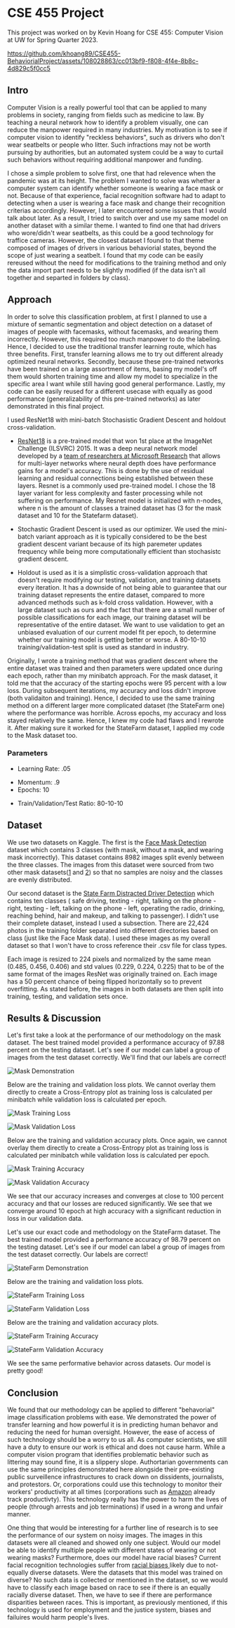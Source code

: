 # CSE 455 Project
This project was worked on by Kevin Hoang for CSE 455: Computer Vision at UW for Spring Quarter 2023.

https://github.com/khoang89/CSE455-BehaviorialProject/assets/108028863/cc013bf9-f808-4f4e-8b8c-4d829c5f0cc5

## Intro
Computer Vision is a really powerful tool that can be applied to many problems in society, ranging from fields such as medicine to law. By teaching a neural network how to identify a problem visually, one can reduce the manpower required in many industries. My motivation is to see if computer vision to identify "reckless behaviors", such as drivers who don't wear seatbelts or people who litter. Such infractions may not be worth pursuing by authorities, but an automated system could be a way to curtail such behaviors without requiring additional manpower and funding. 

I chose a simple problem to solve first, one that had relevence when the pandemic was at its height. The problem I wanted to solve was whether a computer system can identify whether someone is wearing a face mask or not. Because of that experience, facial recognition software had to adapt to detecting when a user is wearing a face mask and change their recognition criterias accordingly. However, I later encountered some issues that I would talk about later. As a result, I tried to switch over and use my same model on another dataset with a similar theme. I wanted to find one that had drivers who wore/didn't wear seatbelts, as this could be a good technology for traffice cameras. However, the closest dataset I found to that theme composed of images of drivers in various behaviorial states, beyond the scope of just wearing a seatbelt. I found that my code can be easily rereused without the need for modifications to the training method and only the data import part needs to be slightly modified (if the data isn't all together and separted in folders by class).

## Approach
In order to solve this classification problem, at first I planned to use a mixture of semantic segmentation and object detection on a dataset of images of people with facemasks, without facemasks, and wearing them incorrectly. However, this required too much manpower to do the labeling. Hence, I decided to use the traditional transfer learning route, which has three benefits. First, transfer learning allows me to try out different already optimized neural networks. Secondly, because these pre-trained networks have been trained on a large assortment of items, basing my model's off them would shorten training time and allow my model to specialize in the specific area I want while still having good general performance. Lastly, my code can be easily reused for a different usecase with equally as good performance (generalizability of this pre-trained networks) as later demonstrated in this final project.

I used ResNet18 with mini-batch Stochasistic Gradient Descent and holdout cross-validation. 
- [ResNet18](https://arxiv.org/abs/1512.03385) is a pre-trained model that won 1st place at the ImageNet Challenge (ILSVRC) 2015. It was a deep neural network model developed by a [team of researchers at Microsoft Research](https://blogs.microsoft.com/ai/microsoft-researchers-win-imagenet-computer-vision-challenge/) that allows for multi-layer networks where neural depth does have performance gains for a model's accuracy. This is done by the use of residual learning and residual connections being established between these layers. Resnet is a commonly used pre-trained model. I chose the 18 layer variant for less complexity and faster processing while not suffering on performance. My Resnet model is initialized with n-nodes, where n is the amount of classes a trained dataset has (3 for the mask dataset and 10 for the Statefarm dataset).
* Stochastic Gradient Descent is used as our optimizer. We used the mini-batch variant approach as it is typically considered to be the best gradient descent variant because of its high paremeter updates frequency while being more computationally efficient than stochasistc gradient descent. 
+ Holdout is used as it is a simplistic cross-validation approach that doesn't require modifying our testing, validation, and training datasets every iteration. It has a downside of not being able to guarantee that our training dataset represents the entire dataset, compared to more advanced methods such as k-fold cross validation. However, with a large dataset such as ours and the fact that there are a small number of possible classifications for each image, our training dataset will be representative of the entire dataset. We want to use validation to get an unbiased evaluation of our current model fit per epoch, to determine whether our training model is getting better or worse. A 80-10-10 training/validation-test split is used as standard in industry.

Originally, I wrote a training method that was gradient descent where the entire dataset was trained and then parameters were updated once during each epoch, rather than my minibatch approach. For the mask dataset, it told me that the accuracy of the starting epochs were 95 percent with a low loss. During subsequent iterations, my accuracy and loss didn't improve (both validaiton and training). Hence, I decided to use the same training method on a different larger more complicated dataset (the StateFarm one) where the performance was horrible. Across epochs, my accuracy and loss stayed relatively the same. Hence, I knew my code had flaws and I rewrote it. After making sure it worked for the StateFarm dataset, I applied my code to the Mask dataset too.

### Parameters
- Learning Rate: .05
* Momentum: .9
* Epochs: 10
- Train/Validation/Test Ratio: 80-10-10
## Dataset
We use two datasets on Kaggle. The first is the [Face Mask Detection](https://www.kaggle.com/datasets/vijaykumar1799/face-mask-detection) dataset which contains 3 classes (with mask, without a mask, and wearing mask incorrectly). This dataset contains 8982 images split evenly between the three classes. The images from this dataset were sourced from two other mask datasets([1](https://www.kaggle.com/datasets/ashishjangra27/face-mask-12k-images-dataset) and [2](https://www.kaggle.com/datasets/andrewmvd/face-mask-detection)) so that no samples are noisy and the classes are evenly distributed. 

Our second dataset is the [State Farm Distracted Driver Detection](https://www.kaggle.com/c/state-farm-distracted-driver-detection) which contains ten classes ( safe driving, texting - right, talking on the phone - right, texting - left, talking on the phone - left, operating the radio, drinking, reaching behind, hair and makeup, and talking to passenger). I didn't use their complete dataset, instead I used a subsection. There are 22,424 photos in the training folder separated into different directories based on class (just like the Face Mask data). I used these images as my overall dataset so that I won't have to cross reference their .csv file for class types.

Each image is resized to 224 pixels and normalized by the same mean (0.485, 0.456, 0.406) and std values (0.229, 0.224, 0.225) that to be of the same format of the images ResNet was originally trained on. Each image has a 50 percent chance of being flipped horizontally so to prevent overfitting.  As stated before, the images in both datasets are then split into training, testing, and validation sets once.

## Results & Discussion
Let's first take a look at the performance of our methodology on the mask dataset. The best trained model provided a performance accuracy of 97.88 percent on the testing dataset. Let's see if our model can label a group of images from the test dataset correctly. We'll find that our labels are correct!

![Mask Demonstration](/figures/Mask_demonstration.png)

Below are the training and validation loss plots. We cannot overlay them directly to create a Cross-Entropy plot as training loss is calculated per minibatch while validation loss is calculated per epoch. 

![Mask Training Loss](/figures/Mask_ResNet18_SGD_Training_Loss.png)

![Mask Validation Loss](/figures/Mask_ResNet18_SGD_Validation_Loss.png)

Below are the training and validation accuracy plots. Once again, we cannot overlay them directly to create a Cross-Entropy plot as training loss is calculated per minibatch while validation loss is calculated per epoch. 

![Mask Training Accuracy](/figures/Mask_ResNet18_SGD_Training_Accuracy.png)

![Mask Validation Accuracy](/figures/Mask_ResNet18_SGD_Validation_Accuracy.png)

We see that our accuracy increases and converges at close to 100 percent accuracy and that our losses are reduced significantly. We see that we converge around 10 epoch at high accuracy with a significant reduction in loss in our validation data.

Let's use our exact code and methodology on the StateFarm dataset. The best trained model provided a performance accuracy of 98.79 percent on the testing dataset. Let's see if our model can label a group of images from the test dataset correctly. Our labels are correct!

![StateFarm Demonstration](/figures/StateFarm_demonstration.png)

Below are the training and validation loss plots. 

![StateFarm Training Loss](/figures/StateFarm_ResNet18_SGD_Training_Loss.png)

![StateFarm Validation Loss](/figures/StateFarm_ResNet18_SGD_Validation_Loss.png)

Below are the training and validation accuracy plots. 

![StateFarm Training Accuracy](/figures/StateFarm_ResNet18_SGD_Training_Accuracy.png)

![StateFarm Validation Accuracy](/figures/StateFarm_ResNet18_SGD_Validation_Accuracy.png)

We see the same performative behavior across datasets. Our model is pretty good!

## Conclusion
We found that our methodology can be applied to different "behavorial" image classification problems with ease. We demonstrated the power of transfer learning and how powerful it is in predicting human behavor and reducing the need for human oversight. However, the ease of access of such technology should be a worry to us all. As computer scientists, we still have a duty to ensure our work is ethical and does not cause harm. While a computer vision program that identifies problematic behavior such as littering may sound fine, it is a slippery slope. Authortarian governments can use the same principles demonstrated here alongside their pre-existing public surveillence infrastructures to crack down on dissidents, journalists, and protestors. Or, corporations could use this technology to monitor their workers' productivity at all times (corporations such as [Amazon](https://www.theverge.com/2019/4/25/18516004/amazon-warehouse-fulfillment-centers-productivity-firing-terminations) already track productivty). This technology really has the power to harm the lives of people (through arrests and job terminations) if used in a wrong and unfair manner.

One thing that would be interesting for a further line of research is to see the performance of our system on noisy images. The images in this datasets were all cleaned and showed only one subject. Would our model be able to identify multiple people with different states of wearing or not wearing masks? Furthermore, does our model have racial biases? Current facial recognition technologies suffer from [racial biases ](https://sitn.hms.harvard.edu/flash/2020/racial-discrimination-in-face-recognition-technology/) likely due to not-equally diverse datasets. Were the datasets that this model was trained on diverse? No such data is collected or mentioned in the dataset, so we would have to classify each image based on race to see if there is an equally racially diverse dataset. Then, we have to see if there are performance disparities between races. This is important, as previously mentioned, if this technology is used for employment and the justice system, biases and failuires would harm people's lives.
